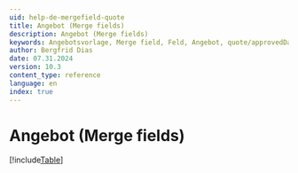 ```yaml
---
uid: help-de-mergefield-quote
title: Angebot (Merge fields)
description: Angebot (Merge fields)
keywords: Angebotsvorlage, Merge field, Feld, Angebot, quote/approvedDate, quote/approvedBy, orderComment, paymentTerms, paymentType, quote/title, quoteVersionId, quote/currency, quote/extraField
author: Bergfrid Dias
date: 07.31.2024
version: 10.3
content_type: reference
language: en
index: true
---
```


# Angebot (Merge fields)

[!include[Table](../../../../../common/includes/merge-field/table-quote.md)]
